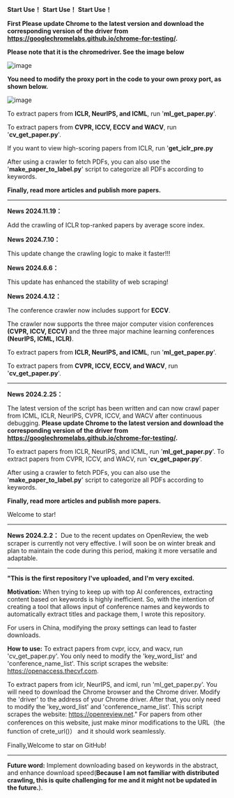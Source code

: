 **Start Use！**  **Start Use！**  **Start Use！**

**First Please update Chrome to the latest version and download the corresponding version of the driver from https://googlechromelabs.github.io/chrome-for-testing/.**

**Please note that it is the chromedriver. See the image below**

![image](https://github.com/user-attachments/assets/13a68c41-a290-408e-80da-b1cfb222b258)

**You need to modify the proxy port in the code to your own proxy port, as shown below.**

![image](https://github.com/user-attachments/assets/d5774651-7da3-4e55-baae-e2ff1f7e27c5)

To extract papers from **ICLR, NeurIPS, and ICML**, run '**ml_get_paper.py**'. 

To extract papers from **CVPR, ICCV, ECCV and WACV**, run '**cv_get_paper.py**'. 

If you want to view high-scoring papers from ICLR, run '**get_iclr_pre.py**

After using a crawler to fetch PDFs, you can also use the '**make_paper_to_label.py**' script to categorize all PDFs according to keywords.

**Finally, read more articles and publish more papers.**

______________________________________________________________________________________________________________________________________________________________________
**News  2024.11.19：**

Add the crawling of ICLR top-ranked papers by average score index.

**News  2024.7.10：**


This update change the crawling logic to make it faster!!!


**News  2024.6.6：**

This update has enhanced the stability of web scraping!



**News  2024.4.12：**


The conference crawler now includes support for **ECCV**.

The crawler now supports the three major computer vision conferences **(CVPR, ICCV, ECCV)** and the three major machine learning conferences **(NeurIPS, ICML, ICLR)**.

To extract papers from **ICLR, NeurIPS, and ICML**, run '**ml_get_paper.py**'. 

To extract papers from **CVPR, ICCV, ECCV, and WACV**, run '**cv_get_paper.py**'. 

______________________________________________________________________________________________________________________________________________________________________

**News  2024.2.25：**

The latest version of the script has been written and can now crawl paper from ICML, ICLR, NeurIPS, CVPR, ICCV, and WACV after continuous debugging. **Please update Chrome to the latest version and download the corresponding version of the driver from https://googlechromelabs.github.io/chrome-for-testing/.**

To extract papers from ICLR, NeurIPS, and ICML, run '**ml_get_paper.py**'. 
To extract papers from CVPR, ICCV, and WACV, run '**cv_get_paper.py**'. 

After using a crawler to fetch PDFs, you can also use the '**make_paper_to_label.py**' script to categorize all PDFs according to keywords.

**Finally, read more articles and publish more papers.**

Welcome to star!

______________________________________________________________________________________________________________________________________________________________________










**News  2024.2.2：**
Due to the recent updates on OpenReview, the web scraper is currently not very effective. I will soon be on winter break and plan to maintain the code during this period, making it more versatile and adaptable.


______________________________________________________________________________________________________________________________________________________________________


**"This is the first repository I've uploaded, and I'm very excited.**

**Motivation:**
When trying to keep up with top AI conferences, extracting content based on keywords is highly inefficient. So, 
with the intention of creating a tool that allows input of conference names and keywords to automatically extract titles and package them, I wrote this repository.

For users in China, modifying the proxy settings can lead to faster downloads.

**How to use:**
To extract papers from cvpr, iccv, and wacv, run 'cv_get_paper.py'. You only need to modify the 'key_word_list' and 'conference_name_list'. 
This script scrapes the website: https://openaccess.thecvf.com.

To extract papers from iclr, NeurIPS, and icml, run 'ml_get_paper.py'. You will need to download the Chrome browser and the Chrome driver. 
Modify the 'driver' to the address of your Chrome driver. After that, you only need to modify the 'key_word_list' and 'conference_name_list'.
This script scrapes the website: https://openreview.net."  For papers from other conferences on this website, just make minor modifications to
the URL（the function of crete_url()） and it should work seamlessly.

Finally,Welcome to star on GitHub!

______________________________________________________________________________________________________________________________________________________________________

**Future word:**
Implement downloading based on keywords in the abstract, and enhance download speed(**Because I am not familiar with distributed crawling, this is quite challenging for me and it might not be updated in the future.**).

